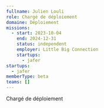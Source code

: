 ```yaml
---
fullname: Julien Louli
role: Chargé de déploiement
domaine: Déploiement
missions:
  - start: 2023-10-04
    end: 2024-12-31
    status: independent
    employer: Little Big Connection
    startups:
      - jafer
startups:
  - jafer
memberType: beta
teams: []
---
```

Chargé de déploiement
